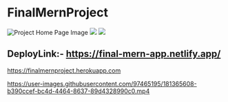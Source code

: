 # FinalMernProject
![Project Home Page Image](https://cdn-images-1.medium.com/max/1000/1*-8nFmVO-wScfQDDo6seO-A.png)
![](https://cdn-images-1.medium.com/max/1000/1*JIIafZCOzMBQdYkz0AVVDQ.png)
![](https://cdn-images-1.medium.com/max/1000/1*rlfhwUGxfUMYhdz5-NQtAw.png)
## DeployLink:- https://final-mern-app.netlify.app/

https://finalmernproject.herokuapp.com


https://user-images.githubusercontent.com/97465195/181365608-b390ccef-bc4d-4464-8637-89d4328990c0.mp4

